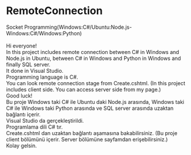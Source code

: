 # RemoteConnection
Socket Programming(Windows:C#/Ubuntu:Node.js-Windows:C#/Windows:Python)
<br>
<br>
Hi everyone! <br>
In this project includes remote connection between C# in Windows and Node.js in Ubuntu, between C# in Windows and Python in Windows and finally SQL server.<br>
It done in Visual Studio.<br>
Programming language is C#.<br>
You can look remote connection stage from Create.cshtml. (In this project includes client side. You can access server side from my page.)<br>
Good luck!<br>
Bu proje Windows taki C# ile Ubuntu daki Node.js arasında, Windows taki C# ile Windows taki Python arasında ve SQL server arasında uzaktan bağlantı içerir.<br>
Visual Studio da gerçekleştirildi.<br>
Programlama dili C# tır.<br>
Create.cshtml dan uzaktan bağlantı aşamasına bakabilirsiniz. (Bu proje client bölümünü içerir. Server bölümüne sayfamdan erişebilirsiniz.)<br>
Kolay gelsin.
